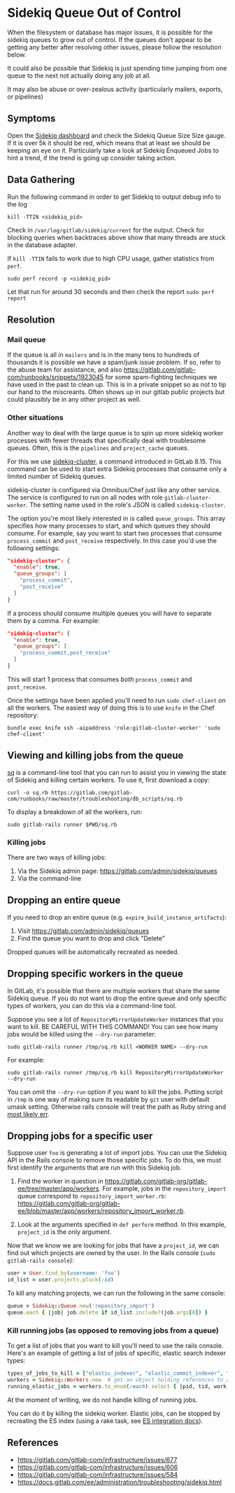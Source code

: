 # Sidekiq Queue Out of Control

When the filesystem or database has major issues, it is possible
for the sidekiq queues to grow out of control. If the queues don't appear
to be getting any better after resolving other issues, please follow
the resolution below.

It could also be possible that Sidekiq is just spending time jumping from one
queue to the next not actually doing any job at all.

It may also be abuse or over-zealous activity (particularly mailers, exports, or pipelines)

## Symptoms

Open the [Sidekiq dashboard](http://dashboards.gitlab.net/dashboard/db/sidekiq-stats)
and check the Sidekiq Queue Size Size gauge. If it is over 5k it should be red, which
means that at least we should be keeping an eye on it.
Particularly take a look at Sidekiq Enqueued Jobs to hint a trend, if the trend
is going up consider taking action.

## Data Gathering

Run the following command in order to get Sidekiq to output debug info to the log

```
kill -TTIN <sidekiq_pid>
```

Check in `/var/log/gitlab/sidekiq/current` for the output. Check for blocking
queries when backtraces above show that many threads are stuck in the database adapter.

If `kill -TTIN` fails to work due to high CPU usage, gather statistics from `perf`.

```
sudo perf record -p <sidekiq_pid>
```

Let that run for around 30 seconds and then check the report `sudo perf report`

## Resolution

### Mail queue

If the queue is all in `mailers` and is in the many tens to hundreds of thousands it is
possible we have a spam/junk issue problem.  If so, refer to the abuse team for assistance, 
and also https://gitlab.com/gitlab-com/runbooks/snippets/1923045 for some spam-fighting
techniques we have used in the past to clean up.  This is in a private snippet so as not 
to tip our hand to the miscreants.  Often shows up in our gitlab public projects but could
plausibly be in any other project as well. 

### Other situations

Another way to deal with the large queue is to spin up more sidekiq worker
processes with fewer threads that specifically deal with troublesome queues.
Often, this is the `pipelines` and `project_cache` queues.

For this we use
[sidekiq-cluster](http://docs.gitlab.com/ee/administration/operations/extra_sidekiq_processes.html),
a command introduced in GitLab 8.15. This command can be used to start extra
Sidekiq processes that consume only a limited number of Sidekiq queues.

sidekiq-cluster is configured via Omnibus/Chef just like any other service. The
service is configured to run on all nodes with role `gitlab-cluster-worker`. The
setting name used in the role's JSON is called `sidekiq-cluster`.

The option you're most likely interested in is called `queue_groups`. This
array specifies how many processes to start, and which queues they should
consume. For example, say you want to start two processes that consume
`process_commit` and `post_receive` respectively. In this case you'd use the
following settings:

```json
"sidekiq-cluster": {
  "enable": true,
  "queue_groups": [
    "process_commit",
    "post_receive"
  ]
}
```

If a process should consume multiple queues you will have to separate them by a
comma. For example:

```json
"sidekiq-cluster": {
  "enable": true,
  "queue_groups": [
    "process_commit,post_receive"
  ]
}
```

This will start 1 process that consumes _both_ `process_commit` and
`post_receive`.

Once the settings have been applied you'll need to run `sudo chef-client` on all
the workers. The easiest way of doing this is to use `knife` in the Chef
repository:

```
bundle exec knife ssh -aipaddress 'role:gitlab-cluster-worker' 'sudo chef-client'
```

## Viewing and killing jobs from the queue

[sq](https://gitlab.com/gitlab-com/runbooks/raw/master/troubleshooting/db_scripts/sq.rb) is a command-line tool that you can run to
assist you in viewing the state of Sidekiq and killing certain workers. To use it,
first download a copy:

```
curl -o sq.rb https://gitlab.com/gitlab-com/runbooks/raw/master/troubleshooting/db_scripts/sq.rb
```

To display a breakdown of all the workers, run:

```
sudo gitlab-rails runner $PWD/sq.rb
```

### Killing jobs

There are two ways of killing jobs:

1. Via the Sidekiq admin page: https://gitlab.com/admin/sidekiq/queues
2. Via the command-line

## Dropping an entire queue

If you need to drop an entire queue (e.g. `expire_build_instance_artifacts`):

1. Visit https://gitlab.com/admin/sidekiq/queues
2. Find the queue you want to drop and click "Delete"

Dropped queues will be automatically recreated as needed.

## Dropping specific workers in the queue

In GitLab, it's possible that there are multiple workers that share the same
Sidekiq queue. If you do not want to drop the entire queue and only specific
types of workers, you can do this via a command-line tool.

Suppose you see a lot of `RepositoryMirrorUpdateWorker` instances that you want to kill.
BE CAREFUL WITH THIS COMMAND! You can see how many jobs would be killed using the `--dry-run`
parameter:

```
sudo gitlab-rails runner /tmp/sq.rb kill <WORKER NAME> --dry-run
```

For example:

```
sudo gitlab-rails runner /tmp/sq.rb kill RepositoryMirrorUpdateWorker --dry-run
```

You can omit the `--dry-run` option if you want to kill the jobs.
Putting script in `/tmp` is one way of making sure its readable by `git` user
with default umask setting. Otherwise rails console will treat the path as
Ruby string and [most likely err](https://github.com/rails/rails/blob/v4.2.8/railties/lib/rails/commands/runner.rb#L58-L63).

## Dropping jobs for a specific user

Suppose user `foo` is generating a lot of import jobs. You can use the Sidekiq
API in the Rails console to remove those specific jobs. To do this, we must
first identify the arguments that are run with this Sidekiq job.

1. Find the worker in question in https://gitlab.com/gitlab-org/gitlab-ee/tree/master/app/workers.
For example, jobs in the `repository_import` queue correspond to `repository_import_worker.rb`: https://gitlab.com/gitlab-org/gitlab-ee/blob/master/app/workers/repository_import_worker.rb.

2. Look at the arguments specified in `def perform` method. In this example,
   `project_id` is the only argument.

Now that we know we are looking for jobs that have a `project_id`, we can find out which
projects are owned by the user. In the Rails console (`sudo gitlab-rails console`):

```ruby
user = User.find_by(username: 'foo')
id_list = user.projects.pluck(:id)
```

To kill any matching projects, we can run the following in the same console:

```ruby
queue = Sidekiq::Queue.new('repository_import')
queue.each { |job| job.delete if id_list.include?(job.args[0]) }
```

### Kill running jobs (as opposed to removing jobs from a queue) ###

To get a list of jobs that you want to kill you'll need to use the rails console. Here's an example of getting a list of jobs of specific, elastic search indexer types:
```ruby
types_of_jobs_to_kill = ["elastic_indexer", "elastic_commit_indexer", "elastic_namespace_indexer"]
workers = Sidekiq::Workers.new  # get an object holding references to all running jobs, see sidekiq docs for more info
running_elastic_jobs = workers.to_enum(:each).select { |pid, tid, work| types_of_jobs_to_kill.include?(work["queue"]) }
```

At the moment of writing, we do not handle killing of running jobs.

You can do it by killing the sidekiq worker. Elastic jobs, can be stopped by recreating the ES index (using a rake task, see [ES integration docs](https://docs.gitlab.com/ee/integration/elasticsearch.html)).

## References

* https://gitlab.com/gitlab-com/infrastructure/issues/677
* https://gitlab.com/gitlab-com/infrastructure/issues/606
* https://gitlab.com/gitlab-com/infrastructure/issues/584
* https://docs.gitlab.com/ee/administration/troubleshooting/sidekiq.html
